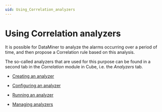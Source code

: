 ```yaml
---
uid: Using_Correlation_analyzers
---
```


# Using Correlation analyzers

It is possible for DataMiner to analyze the alarms occurring over a period of time, and then propose a Correlation rule based on this analysis.

The so-called analyzers that are used for this purpose can be found in a second tab in the *Correlation* module in Cube, i.e. the *Analyzers* tab.

- [Creating an analyzer](xref:Creating_an_analyzer)

- [Configuring an analyzer](xref:Configuring_an_analyzer)

- [Running an analyzer](xref:Running_an_analyzer)

- [Managing analyzers](xref:Managing_analyzers)
